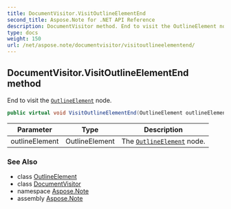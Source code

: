 ```yaml
---
title: DocumentVisitor.VisitOutlineElementEnd
second_title: Aspose.Note for .NET API Reference
description: DocumentVisitor method. End to visit the OutlineElement node
type: docs
weight: 150
url: /net/aspose.note/documentvisitor/visitoutlineelementend/
---
```

## DocumentVisitor.VisitOutlineElementEnd method

End to visit the [`OutlineElement`](../../outlineelement/) node.

```csharp
public virtual void VisitOutlineElementEnd(OutlineElement outlineElement)
```

| Parameter | Type | Description |
| --- | --- | --- |
| outlineElement | OutlineElement | The [`OutlineElement`](../../outlineelement/) node. |

### See Also

* class [OutlineElement](../../outlineelement/)
* class [DocumentVisitor](../)
* namespace [Aspose.Note](../../documentvisitor/)
* assembly [Aspose.Note](../../../)


